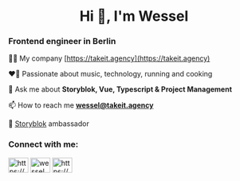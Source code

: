 <h1 align="center">Hi 👋, I'm Wessel</h1>
<h3>Frontend engineer in Berlin</h3>


👨‍💻 My company [https://takeit.agency](https://takeit.agency)

❤️‍🔥 Passionate about music, technology, running and cooking

💬 Ask me about **Storyblok, Vue, Typescript & Project Management**

📫 How to reach me **wessel@takeit.agency**

📢 [Storyblok](https://github.com/storyblok) ambassador 

<h3 align="left">Connect with me:</h3>
<p align="left">
<a href="https://www.linkedin.com/in/wessel-van-der-pal-13533b5b/" target="blank"><img align="center" src="https://raw.githubusercontent.com/rahuldkjain/github-profile-readme-generator/master/src/images/icons/Social/linked-in-alt.svg" alt="https://www.linkedin.com/in/wessel-van-der-pal-13533b5b/" height="30" width="40" /></a>
<a href="https://twitter.com/wessel_takeit" target="blank"><img align="center" src="https://raw.githubusercontent.com/rahuldkjain/github-profile-readme-generator/master/src/images/icons/Social/twitter.svg" alt="wessel_takeit" height="30" width="40" /></a>
<a href="https://instagram.com/wesseltakeit/" target="blank"><img align="center" src="https://raw.githubusercontent.com/rahuldkjain/github-profile-readme-generator/master/src/images/icons/Social/instagram.svg" alt="https://www.instagram.com/wesseltakeit/" height="30" width="40" /></a>
</p>

